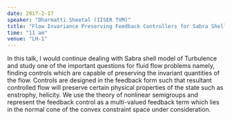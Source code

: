 ```yaml
---
date: 2017-2-17
speaker: "Dharmatti Sheetal (IISER TVM)"
title: "Flow Invariance Preserving Feedback Controllers for Sabra Shell Model of Turbulence"
time: "11 am" 
venue: "LH-1"
---
```

In this talk, I would continue dealing with Sabra shell model of
Turbulence and study one of the important questions for fluid flow
problems namely, finding controls which are capable of preserving the
invariant quantities of the flow.   Controls are designed in the feedback
form such that resultant controlled flow will preserve certain physical
properties of the state such as enstrophy, helicity. We use the theory of
nonlinear semigroups and represent the feedback control as a multi-valued
feedback term which lies in the normal cone of the convex constraint space
under consideration.
